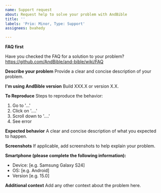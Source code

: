 ```yaml
---
name: Support request
about: Request help to solve your problem with AndBible
title: ''
labels: 'Prio: Minor, Type: Support'
assignees: bvahedy

---
```


**FAQ first**

Have you checked the FAQ for a solution to your problem?
https://github.com/AndBible/and-bible/wiki/FAQ

**Describe your problem**
Provide a clear and concise description of your problem.

**I'm using AndBible version**
Build XXX.X or version X.X.

**To Reproduce**
Steps to reproduce the behavior:
1. Go to '...'
2. Click on '....'
3. Scroll down to '....'
4. See error

**Expected behavior**
A clear and concise description of what you expected to happen.

**Screenshots**
If applicable, add screenshots to help explain your problem.

**Smartphone (please complete the following information):**
 - Device: [e.g. Samsung Galaxy S24]
 - OS: [e.g. Android]
 - Version [e.g. 15.0]

**Additional context**
Add any other context about the problem here.
